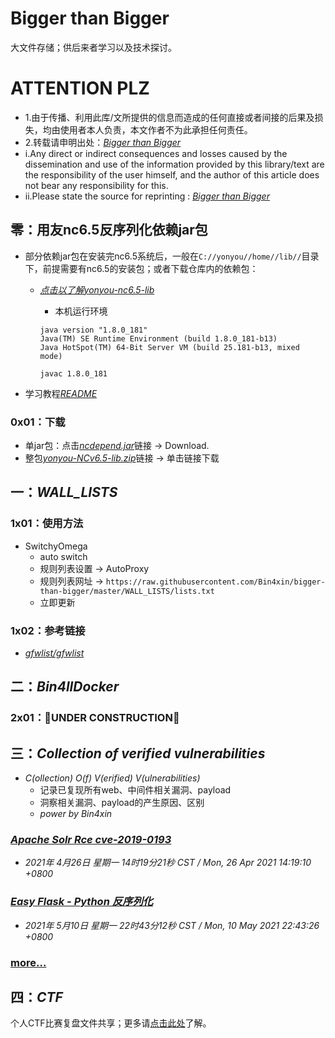 # Bigger than Bigger

大文件存储；供后来者学习以及技术探讨。

# ATTENTION PLZ

- 1.由于传播、利用此库/文所提供的信息而造成的任何直接或者间接的后果及损失，均由使用者本人负责，本文作者不为此承担任何责任。
- 2.转载请申明出处：*[Bigger than Bigger](https://github.com/Bin4xin/bigger-than-bigger)*
- i.Any direct or indirect consequences and losses caused by the dissemination and use of the information provided by this library/text are the responsibility of the user himself, and the author of this article does not bear any responsibility for this.
- ii.Please state the source for reprinting : *[Bigger than Bigger](https://github.com/Bin4xin/bigger-than-bigger)*

## 零：用友nc6.5反序列化依赖jar包

- 部分依赖jar包在安装完nc6.5系统后，一般在`C://yonyou//home//lib//`目录下，前提需要有nc6.5的安装包；或者下载仓库内的依赖包：
    - *[点击以了解yonyou-nc6.5-lib](https://github.com/Bin4xin/bigger-than-bigger/blob/master/yonyou-nc6.5-lib/README.MD)*
        - 本机运行环境
        
        ```
        java version "1.8.0_181"
        Java(TM) SE Runtime Environment (build 1.8.0_181-b13)
        Java HotSpot(TM) 64-Bit Server VM (build 25.181-b13, mixed mode)

        javac 1.8.0_181
        ```
      
- 学习教程[*README*](https://github.com/Bin4xin/bigger-than-bigger/blob/master/yonyou-nc6.5-lib/README.MD)

### 0x01：下载
    
- 单jar包：点击[*ncdepend.jar*](https://github.com/Bin4xin/bigger-than-bigger/blob/master/yonyou-nc6.5-lib/ncdepend.jar)链接 -> Download.
- 整包[*yonyou-NCv6.5-lib.zip*](https://github.com/Bin4xin/bigger-than-bigger/releases/tag/yonyou-ncv6.5)链接 -> 单击链接下载 

## 一：*WALL_LISTS*

### 1x01：使用方法
- SwitchyOmega
    - auto switch
    - 规则列表设置 -> AutoProxy
    - 规则列表网址  -> `https://raw.githubusercontent.com/Bin4xin/bigger-than-bigger/master/WALL_LISTS/lists.txt`
    - 立即更新

### 1x02：参考链接

- *[gfwlist/gfwlist](https://github.com/gfwlist/gfwlist)*

## 二：*Bin4llDocker*

### 2x01：🚧UNDER CONSTRUCTION🚧

## 三：*Collection of verified vulnerabilities*

- *C(ollection) O(f) V(erified) V(ulnerabilities)*
    - 记录已复现所有web、中间件相关漏洞、payload
    - 洞察相关漏洞、payload的产生原因、区别
    - *power by Bin4xin*
    
### [*Apache Solr Rce cve-2019-0193*](https://github.com/Bin4xin/bigger-than-bigger/tree/master/CoVV/ApacheSolr)
- *2021年 4月26日 星期一 14时19分21秒 CST / Mon, 26 Apr 2021 14:19:10 +0800*

### [*Easy Flask - Python 反序列化*](https://github.com/Bin4xin/bigger-than-bigger/tree/master/CoVV/Flask)
- *2021年 5月10日 星期一 22时43分12秒 CST / Mon, 10 May 2021 22:43:26 +0800*

### [more...](https://github.com/Bin4xin/bigger-than-bigger/blob/master/CoVV/README.MD)

## 四：*CTF*

个人CTF比赛复盘文件共享；更多请[点击此处](https://github.com/Bin4xin/bigger-than-bigger/tree/master/CTF)了解。
